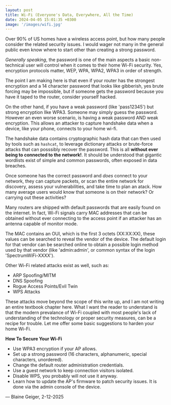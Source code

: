 ```yaml
---
layout: post
title: Wi-Fi (Everyone's Data, Everywhere, All the Time)
date: 2024-04-05 15:01:35 +0300
image: '/images/wifi.jpg'
---
```


Over 90% of US homes have a wireless access point, but how many people consider the related security issues. I would wager not many in the general public even know where to start other than creating a strong password. 

<i>Generally speaking</i>, the password is one of the main aspects a basic non-technical user will control when it comes to their home Wi-Fi security.
Yes, encryption protocols matter, WEP, WPA, WPA2, WPA3 in order of strength.

The point I am making here is that even if your router has the strongest encryption and a 14 character password that looks like gibberish, yes brute forcing may be impossible, but if someone gets the password because you have it taped to the router, consider yourself hacked.

On the other hand, if you have a weak password (like 'pass12345') but strong encryption llke WPA3. Someone may simply guess the password. However an even worse scenario, is having a weak password AND weak encryption. This allows an attacker to capture handshake data when a device, like your phone, connects to your home wi-fi. 

The handshake data contains cryptographic hash data that can then used by tools such as `hashcat`, to leverage dictionary attacks or brute-force attacks that can posssibly recover the password. This is all <b>without ever being to connected to the network!</b>. It should be understood that gigantic wordlists exist of simple and common passwords, often exposed in data breaches.

Once someone has the correct password and <i>does</i> connect to your network, they can capture packets, or scan the entire network for discovery, assess your vulnerabilities, and take time to plan an atack. How many average users would know that someone is on their network? Or carrying out these activities?
 
Many routers are shipped with default passwords that are easily found on the internet. In fact, Wi-Fi signals carry MAC addresses that can be obtained without ever connecting to the access point if an attacker has an antenna capable of monitor mode.

The MAC contains an OUI, which is the first 3 octets (XX:XX:XX), these values can be searched to reveal the vendor of the device. The default login for that vendor can be searched online to obtain a possible login method used by that vendor (like 'admin:admin', or common syntax of the login 'SpectrumWiFi-XXXX'). 

Other Wi-Fi related attacks exist as well, such as:
- ARP Spoofing/MITM
- DNS Spoofing
- Rogue Access Points/Evil Twin
- WPS Attacks

These attacks move beyond the scope of this write up, and I am not writing an entire textbook chapter here. What I want the reader to understand is that the modern prevalance of Wi-Fi coupled with most people's lack of understanding of the technology or proper security measures, can be a recipe for trouble. Let me offer some basic suggestions to harden your home Wi-Fi.

**How To Secure Your Wi-Fi**
- Use WPA3 encryption if your AP allows.
- Set up a strong password (16 characters, alphanumeric, special characters, unordered).
- Change the default router administration credentials.
- Use a guest network to keep connection visitors isolated.
- Disable WPS, you probably will not use it anyway.
- Learn how to update the AP's firmware to patch security issues. It is done via the admin console of the device.

— Blaine Geiger, 2-12-2025